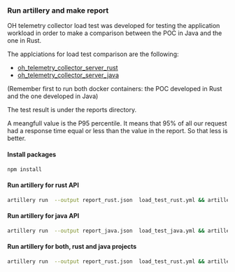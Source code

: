 ### Run artillery and make report

OH telemetry collector load test was developed for testing the application workload in order to make a comparison between the POC in Java and the one in Rust.

The applciations for load test comparison are the following:

- [oh_telemetry_collector_server_rust](https://github.com/goto-eof/oh_telemetry_collector_server_rust)
- [oh_telemetry_collector_server_java](https://github.com/goto-eof/oh_telemetry_collector_server_java)

(Remember first to run both docker containers: the POC developed in Rust and the one developed in Java)

The test result is under the reports directory. 

A meangfull value is the P95 percentile. It means that 95% of all our request had a response time equal or less than the value in the report. So that less is better.

#### Install packages

```bash
npm install
```

#### Run artillery for rust API

```bash
artillery run  --output report_rust.json  load_test_rust.yml && artillery report --output report_rust.html report_rust.json
```

#### Run artillery for java API

```bash
artillery run  --output report_java.json  load_test_java.yml && artillery report --output report_java.html report_java.json
```

#### Run artillery for both, rust and java projects

```bash
artillery run  --output report_rust.json  load_test_rust.yml && artillery report --output report_rust.html report_rust.json && artillery run  --output report_java.json  load_test_java.yml && artillery report --output report_java.html report_java.json
```
